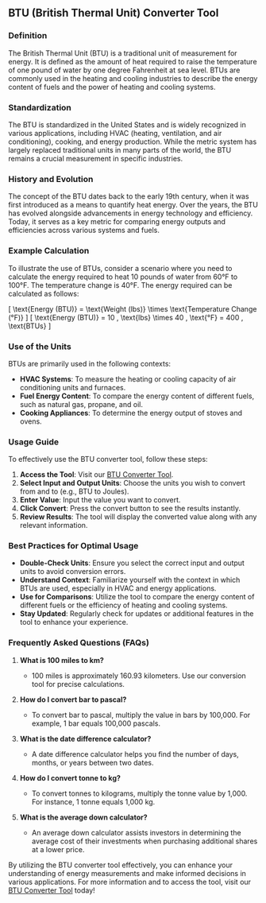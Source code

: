 ## BTU (British Thermal Unit) Converter Tool

### Definition
The British Thermal Unit (BTU) is a traditional unit of measurement for energy. It is defined as the amount of heat required to raise the temperature of one pound of water by one degree Fahrenheit at sea level. BTUs are commonly used in the heating and cooling industries to describe the energy content of fuels and the power of heating and cooling systems.

### Standardization
The BTU is standardized in the United States and is widely recognized in various applications, including HVAC (heating, ventilation, and air conditioning), cooking, and energy production. While the metric system has largely replaced traditional units in many parts of the world, the BTU remains a crucial measurement in specific industries.

### History and Evolution
The concept of the BTU dates back to the early 19th century, when it was first introduced as a means to quantify heat energy. Over the years, the BTU has evolved alongside advancements in energy technology and efficiency. Today, it serves as a key metric for comparing energy outputs and efficiencies across various systems and fuels.

### Example Calculation
To illustrate the use of BTUs, consider a scenario where you need to calculate the energy required to heat 10 pounds of water from 60°F to 100°F. The temperature change is 40°F. The energy required can be calculated as follows:

\[ \text{Energy (BTU)} = \text{Weight (lbs)} \times \text{Temperature Change (°F)} \]
\[ \text{Energy (BTU)} = 10 \, \text{lbs} \times 40 \, \text{°F} = 400 \, \text{BTUs} \]

### Use of the Units
BTUs are primarily used in the following contexts:
- **HVAC Systems**: To measure the heating or cooling capacity of air conditioning units and furnaces.
- **Fuel Energy Content**: To compare the energy content of different fuels, such as natural gas, propane, and oil.
- **Cooking Appliances**: To determine the energy output of stoves and ovens.

### Usage Guide
To effectively use the BTU converter tool, follow these steps:
1. **Access the Tool**: Visit our [BTU Converter Tool](https://www.inayam.co/unit-converter/energy).
2. **Select Input and Output Units**: Choose the units you wish to convert from and to (e.g., BTU to Joules).
3. **Enter Value**: Input the value you want to convert.
4. **Click Convert**: Press the convert button to see the results instantly.
5. **Review Results**: The tool will display the converted value along with any relevant information.

### Best Practices for Optimal Usage
- **Double-Check Units**: Ensure you select the correct input and output units to avoid conversion errors.
- **Understand Context**: Familiarize yourself with the context in which BTUs are used, especially in HVAC and energy applications.
- **Use for Comparisons**: Utilize the tool to compare the energy content of different fuels or the efficiency of heating and cooling systems.
- **Stay Updated**: Regularly check for updates or additional features in the tool to enhance your experience.

### Frequently Asked Questions (FAQs)

1. **What is 100 miles to km?**
   - 100 miles is approximately 160.93 kilometers. Use our conversion tool for precise calculations.

2. **How do I convert bar to pascal?**
   - To convert bar to pascal, multiply the value in bars by 100,000. For example, 1 bar equals 100,000 pascals.

3. **What is the date difference calculator?**
   - A date difference calculator helps you find the number of days, months, or years between two dates.

4. **How do I convert tonne to kg?**
   - To convert tonnes to kilograms, multiply the tonne value by 1,000. For instance, 1 tonne equals 1,000 kg.

5. **What is the average down calculator?**
   - An average down calculator assists investors in determining the average cost of their investments when purchasing additional shares at a lower price.

By utilizing the BTU converter tool effectively, you can enhance your understanding of energy measurements and make informed decisions in various applications. For more information and to access the tool, visit our [BTU Converter Tool](https://www.inayam.co/unit-converter/energy) today!